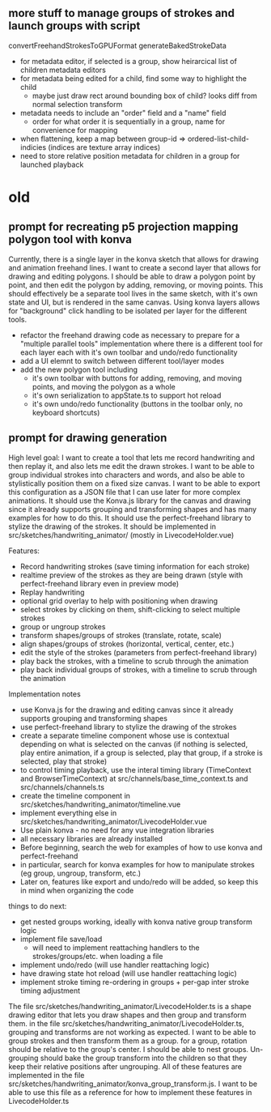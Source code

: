


## more stuff to manage groups of strokes and launch groups with script
convertFreehandStrokesToGPUFormat
generateBakedStrokeData


- for metadata editor, if selected is a group, show heirarcical list of children metadata editors 
- for metadata being edited for a child, find some way to highlight the child 
	- maybe just draw rect around bounding box of child? looks diff from normal selection transform
- metadata needs to include an "order" field and a "name" field 
	- order for what order it is sequentially in a group, name for convenience for mapping 
- when flattening, keep a map between group-id => ordered-list-child-indicies (indices are texture array indices)  
- need to store relative position metadata for children in a group for launched playback






# old


## prompt for recreating p5 projection mapping polygon tool with konva
Currently, there is a single layer in the konva sketch that allows for drawing and animation freehand lines. I want to create a second layer that allows for drawing and editing polygons. I should be able to draw a polygon point by point, and then edit the polygon by adding, removing, or moving points. This should effectively be a separate tool lives in the same sketch, with it's own state and UI, but is rendered in the same canvas. Using konva layers allows for "background" click handling to be isolated per layer for the different tools. 

- refactor the freehand drawing code as necessary to prepare for a "multiple parallel tools" implementation where there is a different tool for each layer each with it's own toolbar and undo/redo functionality
- add a UI elemnt to switch between different tool/layer modes
- add the new polygon tool including
  - it's own toolbar with buttons for adding, removing, and moving points, and moving the polygon as a whole
  - it's own serialization to appState.ts to support hot reload
  - it's own undo/redo functionality (buttons in the toolbar only, no keyboard shortcuts)


## prompt for drawing generation

High level goal:
I want to create a tool that lets me record handwriting and then replay it, and also lets me edit the drawn strokes. I want to be able to group individual strokes into characters and words, and also be able to stylistically position them on a fixed size canvas. I want to be able to export this configuration as a JSON file that I can use later for more complex animations. It should use the Konva.js library for the canvas and drawing since it already supports grouping and transforming shapes and has many examples for how to do this. It should use the perfect-freehand library to stylize the drawing of the strokes. It should be implemented in src/sketches/handwriting_animator/ (mostly in LivecodeHolder.vue)


Features:
- Record handwriting strokes (save timing information for each stroke)
- realtime preview of the strokes as they are being drawn (style with perfect-freehand library even in preview mode)
- Replay handwriting
- optional grid overlay to help with positioning when drawing
- select strokes by clicking on them, shift-clicking to select multiple strokes
- group or ungroup strokes
- transform shapes/groups of strokes (translate, rotate, scale) 
- align shapes/groups of strokes (horizontal, vertical, center, etc.)
- edit the style of the strokes (parameters from perfect-freehand library)
- play back the strokes, with a timeline to scrub through the animation
- play back individual groups of strokes, with a timeline to scrub through the animation

Implementation notes
- use Konva.js for the drawing and editing canvas since it already supports grouping and transforming shapes
- use perfect-freehand library to stylize the drawing of the strokes 
- create a separate timeline component whose use is contextual depending on what is selected on the canvas (if nothing is selected, play entire animation, if a group is selected, play that group, if a stroke is selected, play that stroke)
- to control timing playback, use the interal timing library (TimeContext and BrowserTimeContext) at src/channels/base_time_context.ts and src/channels/channels.ts
- create the timeline component in src/sketches/handwriting_animator/timeline.vue
- implement everything else in src/sketches/handwriting_animator/LivecodeHolder.vue
- Use plain konva - no need for any vue integration libraries
- all necessary libraries are already installed
- Before beginning, search the web for examples of how to use konva and perfect-freehand
- in particular, search for konva examples for how to manipulate strokes (eg group, ungroup, transform, etc.) 
- Later on, features like export and undo/redo will be added, so keep this in mind when organizing the code







things to do next:
- get nested groups working, ideally with konva native group transform logic
- implement file save/load
  - will need to implement reattaching handlers to the strokes/groups/etc. when loading a file
- implement undo/redo (will use handler reattaching logic)
- have drawing state hot reload (will use handler reattaching logic)
- implement stroke timing re-ordering in groups + per-gap inter stroke timing adjustment


The file src/sketches/handwriting_animator/LivecodeHolder.ts is a shape drawing editor that lets you draw shapes and then group and transform them.
in the file src/sketches/handwriting_animator/LivecodeHolder.ts, grouping and transforms are not working as expected. I want to be able to group strokes and then transform them as a group. for a group, rotation should be relative to the group's center. I should be able to nest groups. Un-grouping should bake the group transform into the children so that they keep their relative positions after ungrouping. All of these features are implemented in the file src/sketches/handwriting_animator/konva_group_transform.js. I want to be able to use this file as a reference for how to implement these features in LivecodeHolder.ts
